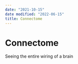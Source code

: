 ```yaml
---
date: "2021-10-15"
date modified: "2022-06-15"
title: Connectome
---
```


# Connectome
Seeing the entire wiring of a brain
